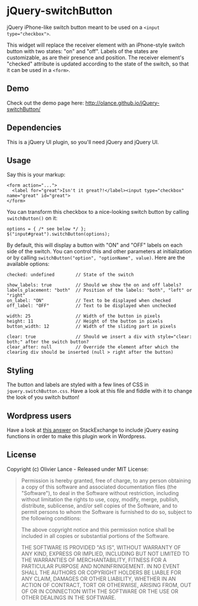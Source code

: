 jQuery-switchButton
===================

jQuery iPhone-like switch button  meant to be used on a ```<input type="checkbox">```.

This widget will replace the receiver element with an iPhone-style switch button with two states: "on" and "off". Labels
of the states are customizable, as are their presence and position. The receiver element's "checked" attribute is updated
according to the state of the switch, so that it can be used in a ```<form>```.

Demo
----

Check out the demo page here: http://olance.github.io/jQuery-switchButton/


Dependencies
------------

This is a jQuery UI plugin, so you'll need jQuery and jQuery UI.


Usage
-----

Say this is your markup:

    <form action="...">
      <label for="great">Isn't it great?!</label><input type="checkbox" name="great" id="great">
    </form>

You can transform this checkbox to a nice-looking switch button by calling ```switchButton()``` on it:

    options = { /* see below */ };
    $("input#great").switchButton(options);

By default, this will display a button with "ON" and "OFF" labels on each side of the switch. You can control this and other
parameters at initialization or by calling ```switchButton("option", "optionName", value)```.
Here are the available options:

    checked: undefined        // State of the switch

    show_labels: true         // Should we show the on and off labels?
    labels_placement: "both"  // Position of the labels: "both", "left" or "right"
    on_label: "ON"            // Text to be displayed when checked
    off_label: "OFF"          // Text to be displayed when unchecked

    width: 25                 // Width of the button in pixels
    height: 11                // Height of the button in pixels
    button_width: 12          // Width of the sliding part in pixels

    clear: true               // Should we insert a div with style="clear: both;" after the switch button?
    clear_after: null         // Override the element after which the clearing div should be inserted (null > right after the button)


Styling
-------

The button and labels are styled with a few lines of CSS in ```jquery.switchButton.css```.
Have a look at this file and fiddle with it to change the look of you switch button!

Wordpress users
---------------

Have a look at [this answer](http://wordpress.stackexchange.com/questions/108257/how-to-load-jquery-easing-script-in-wordpress/108267#108267?newreg=7700a444aabf4aadbd1819e794d1d6c4) on StackExchange to include jQuery easing functions in order to make this plugin work in Wordpress.


License
-------

Copyright (c) Olivier Lance - Released under MIT License:

> Permission is hereby granted, free of charge, to any person
> obtaining a copy of this software and associated documentation
> files (the "Software"), to deal in the Software without
> restriction, including without limitation the rights to use,
> copy, modify, merge, publish, distribute, sublicense, and/or sell
> copies of the Software, and to permit persons to whom the
> Software is furnished to do so, subject to the following
> conditions:
>
> The above copyright notice and this permission notice shall be
> included in all copies or substantial portions of the Software.
>
> THE SOFTWARE IS PROVIDED "AS IS", WITHOUT WARRANTY OF ANY KIND,
> EXPRESS OR IMPLIED, INCLUDING BUT NOT LIMITED TO THE WARRANTIES
> OF MERCHANTABILITY, FITNESS FOR A PARTICULAR PURPOSE AND
> NONINFRINGEMENT. IN NO EVENT SHALL THE AUTHORS OR COPYRIGHT
> HOLDERS BE LIABLE FOR ANY CLAIM, DAMAGES OR OTHER LIABILITY,
> WHETHER IN AN ACTION OF CONTRACT, TORT OR OTHERWISE, ARISING
> FROM, OUT OF OR IN CONNECTION WITH THE SOFTWARE OR THE USE OR
> OTHER DEALINGS IN THE SOFTWARE.
